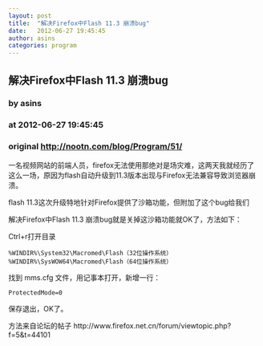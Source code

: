 ```yaml
---
layout: post
title:  "解决Firefox中Flash 11.3 崩溃bug"
date:   2012-06-27 19:45:45
author: asins
categories: program
---
```


## 解决Firefox中Flash 11.3 崩溃bug
### by asins
### at 2012-06-27 19:45:45
### original <http://nootn.com/blog/Program/51/>

<p>一名视频网站的前端人员，firefox无法使用那绝对是场灾难，这两天我就经历了这么一场，原因为flash自动升级到11.3版本出现与Firefox无法兼容导致浏览器崩溃。</p>

<p>flash 11.3这次升级特地针对Firefox提供了沙箱功能，但附加了这个bug给我们</p>

<p>解决Firefox中Flash 11.3 崩溃bug就是关掉这沙箱功能就OK了，方法如下：</p>

<p>Ctrl+r打开目录</p>

<pre><code>%WINDIR%\System32\Macromed\Flash（32位操作系统）
%WINDIR%\SysWOW64\Macromed\Flash（64位操作系统）
</code></pre>

<p>找到 mms.cfg 文件，用记事本打开，新增一行：</p>

<pre><code>ProtectedMode=0
</code></pre>

<p>保存退出，OK了。</p>

<p>方法来自论坛的帖子 http://www.firefox.net.cn/forum/viewtopic.php?f=5&amp;t=44101</p>